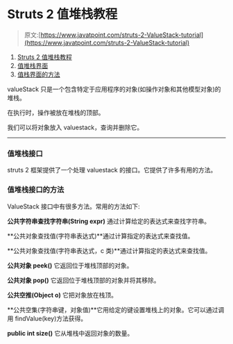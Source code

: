 # Struts 2 值堆栈教程

> 原文:[https://www.javatpoint.com/struts-2-ValueStack-tutorial](https://www.javatpoint.com/struts-2-ValueStack-tutorial)

1.  [Struts 2 值堆栈教程](#)
2.  [值堆栈界面](#)
3.  [值栈界面的方法](#methods)

valueStack 只是一个包含特定于应用程序的对象(如操作对象和其他模型对象)的堆栈。

在执行时，操作被放在堆栈的顶部。

我们可以将对象放入 valuestack，查询并删除它。

* * *

### 值堆栈接口

struts 2 框架提供了一个处理 valuestack 的接口。它提供了许多有用的方法。

### 值堆栈接口的方法

ValueStack 接口中有很多方法。常用的方法如下:

**公共字符串查找字符串(String expr)** 通过计算给定的表达式来查找字符串。

**公共对象查找值(字符串表达式)**通过计算指定的表达式来查找值。

**公共对象查找值(字符串表达式，c 类)**通过计算指定的表达式来查找值。

**公共对象 peek()** 它返回位于堆栈顶部的对象。

**公共对象 pop()** 它返回位于堆栈顶部的对象并将其移除。

**公共空推(Object o)** 它把对象放在栈顶。

**公共空集(字符串键，对象值)**它用给定的键设置堆栈上的对象。它可以通过调用 findValue(key)方法获得。

**public int size()** 它从堆栈中返回对象的数量。